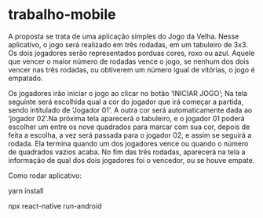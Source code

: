 # trabalho-mobile
A proposta se trata de uma aplicação simples do Jogo da Velha. Nesse aplicativo, o jogo será realizado em três rodadas,
em um tabuleiro de 3x3. Os dois jogadores serão representados porduas cores, roxo ou azul. Aquele que vencer o maior
número de rodadas vence o jogo, se nenhum dos dois vencer nas três rodadas, ou obtiverem um número igual de vitórias,
o jogo é empatado.

Os jogadores irão iniciar o jogo ao clicar no botão ‘INICIAR JOGO’;
Na tela seguinte será escolhida qual a cor do jogador que irá começar a partida, sendo intitulado de ‘Jogador 01’.
A outra cor será automaticamente dada ao ‘jogador 02’.Na próxima tela aparecerá o tabuleiro, e o jogador 01 poderá
escolher um entre os nove quadrados para marcar com sua cor, depois de feita a escolha, a vez será passada para o 
jogador 02, e assim se seguirá a rodada. Ela termina quando um dos jogadores vence ou quando o número de quadrados
vazios acaba. No fim das três rodadas, aparecerá na tela a informação de qual dos dois jogadores foi o vencedor,
ou se houve empate.

Como rodar aplicativo:

yarn install

npx react-native run-android
